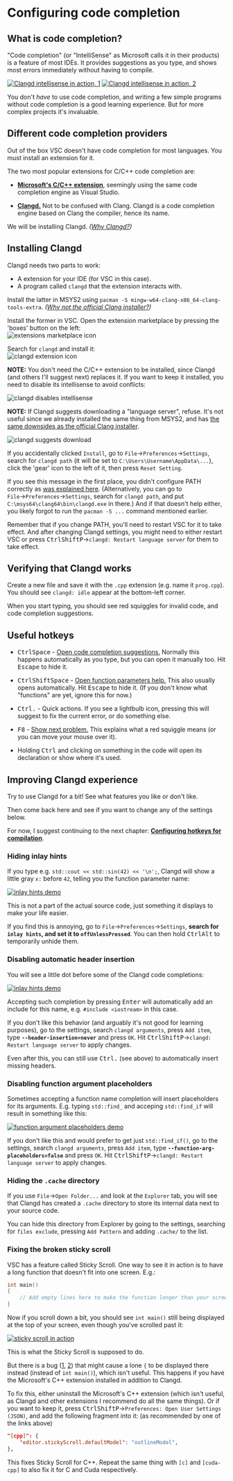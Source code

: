# Configuring code completion

## What is code completion?

"Code completion" (or "IntelliSense" as Microsoft calls it in their products) is a feature of most IDEs. It provides suggestions as you type, and shows most errors immediately without having to compile.

[![Clangd intellisense in action, 1](/tooling/images/clangd_in_action_1.png)](/tooling/images/clangd_in_action_1.png) [![Clangd intellisense in action, 2](/tooling/images/clangd_in_action_2.png)](/tooling/images/clangd_in_action_2.png)

You don't *have* to use code completion, and writing a few simple programs without code completion is a good learning experience. But for more complex projects it's invaluable.

## Different code completion providers

Out of the box VSC doesn't have code completion for most languages. You must install an extension for it.

The two most popular extensions for C/C++ code completion are:

* [**Microsoft's C/C++ extension**](https://marketplace.visualstudio.com/items?itemName=ms-vscode.cpptools), seemingly using the same code completion engine as Visual Studio.

* [**Clangd.**](https://clangd.llvm.org/) Not to be confused with Clang. Clangd is a code completion engine based on Clang the compiler, hence its name.

We will be installing Clangd. *([Why Clangd?](why_clangd.md))*

## Installing Clangd

Clangd needs two parts to work:

* A extension for your IDE (for VSC in this case).
* A program called `clangd` that the extension interacts with.

Install the latter in MSYS2 using `pacman -S mingw-w64-clang-x86_64-clang-tools-extra`. *([Why not the official Clang installer?](/tooling/articles/why_not_official_clang_installer.md))*

Install the former in VSC. Open the extension marketplace by pressing the 'boxes' button on the left:<br/>
![extensions marketplace icon](/tooling/images/vsc_extensions_icon.png)

Search for `clangd` and install it:<br/>
![clangd extension icon](/tooling/images/clangd_extension_icon.png)

**NOTE:** You don't need the C/C++ extension to be installed, since Clangd (and others I'll suggest next) replaces it. If you want to keep it installed, you need to disable its intellisense to avoid conflicts:

![clangd disables intellisense](/tooling/images/clangd_disables_intellisense.png)

**NOTE:** If Clangd suggests downloading a "language server", refuse. It's not useful since we already installed the same thing from MSYS2, and has [the same downsides as the official Clang installer](/tooling/articles/why_not_official_clang_installer.md).

![clangd suggests download](/tooling/images/clangd_suggests_download.png)

If you accidentally clicked `Install`, go to `File`→`Preferences`→`Settings`, search for `clangd path` (it will be set to `C:\Users\Username\AppData\...`), click the 'gear' icon to the left of it, then press `Reset Setting`.

If you see this message in the first place, you didn't configure PATH correctly as [was explained here](/tooling/articles/working_in_vscode_terminal.md). (Alternatively, you can go to `File`→`Preferences`→`Settings`, search for `clangd path`, and put `C:\msys64\clang64\bin\clangd.exe` in there.) And if that doesn't help either, you likely forgot to run the `pacman -S ...` command mentioned earlier.

Remember that if you change PATH, you'll need to restart VSC for it to take effect. And after changing Clangd settings, you might need to either restart VSC or press <kbd>Ctrl</kbd><kbd>Shift</kbd><kbd>P</kbd>→`clangd: Restart language server` for them to take effect.

## Verifying that Clangd works

Create a new file and save it with the `.cpp` extension (e.g. name it `prog.cpp`). You should see `clangd: idle` appear at the bottom-left corner.

When you start typing, you should see red squiggles for invalid code, and code completion suggestions.

## Useful hotkeys

* <kbd>Ctrl</kbd><kbd>Space</kbd> - [Open code completion suggestions.](/tooling/images/clangd_in_action_1.png) Normally this happens automatically as you type, but you can open it manually too. Hit <kbd>Escape</kbd> to hide it.

* <kbd>Ctrl</kbd><kbd>Shift</kbd><kbd>Space</kbd> - [Open function parameters help.](/tooling/images/clangd_in_action_3.png) This also usually opens automatically. Hit <kbd>Escape</kbd> to hide it. (If you don't know what "functions" are yet, ignore this for now.)

* <kbd>Ctrl</kbd><kbd>.</kbd> - Quick actions. If you see a lightbulb icon, pressing this will suggest to fix the current error, or do something else.

* <kbd>F8</kbd> - [Show next problem.](/tooling/images/clangd_in_action_2.png) This explains what a red squiggle means (or you can move your mouse over it).

* Holding <kbd>Ctrl</kbd> and clicking on something in the code will open its declaration or show where it's used.

## Improving Clangd experience

Try to use Clangd for a bit! See what features you like or don't like.

Then come back here and see if you want to change any of the settings below.

For now, I suggest continuing to the next chapter: [**Configuring hotkeys for compilation**](/tooling/articles/configuring_vsc_tasks.md).

### Hiding inlay hints

If you type e.g. `std::cout << std::sin(42) << '\n';`, Clangd will show a little gray `x:` before `42`, telling you the function parameter name:

[![inlay hints demo](/tooling/images/clangd_inlay_hints.png)](/tooling/images/clangd_inlay_hints.png)

This is not a part of the actual source code, just something it displays to make your life easier.

If you find this is annoying, go to `File`→`Preferences`→`Settings`, **search for `inlay hints`, and set it to `offUnlessPressed`**. You can then hold <kbd>Ctrl</kbd><kbd>Alt</kbd> to temporarily unhide them.

### Disabling automatic header insertion

You will see a little dot before some of the Clangd code completions:

[![inlay hints demo](/tooling/images/clangd_header_suggestions.png)](/tooling/images/clangd_header_suggestions.png)

Accepting such completion by pressing <kbd>Enter</kbd> will automatically add an include for this name, e.g. `#include <iostream>` in this case.

If you don't like this behavior (and arguably it's not good for learning purposes), go to the settings, search `clangd arguments`, press `Add item`, type **`--header-insertion=never`** and press `OK`. Hit <kbd>Ctrl</kbd><kbd>Shift</kbd><kbd>P</kbd>→`clangd: Restart language server` to apply changes.

Even after this, you can still use <kbd>Ctrl</kbd><kbd>.</kbd> (see above) to automatically insert missing headers.

### Disabling function argument placeholders

Sometimes accepting a function name completion will insert placeholders for its arguments. E.g. typing `std::find_` and acceping `std::find_if` will result in something like this:

[![function argument placeholders demo](/tooling/images/clangd_arg_placeholders.png)](/tooling/images/clangd_arg_placeholders.png)

If you don't like this and would prefer to get just `std::find_if()`, go to the settings, search `clangd arguments`, press `Add item`, type **`--function-arg-placeholders=false`** and press `OK`. Hit <kbd>Ctrl</kbd><kbd>Shift</kbd><kbd>P</kbd>→`clangd: Restart language server` to apply changes.

### Hiding the `.cache` directory

If you use `File`→`Open Folder...` and look at the `Explorer` tab, you will see that Clangd has created a `.cache` directory to store its internal data next to your source code.

You can hide this directory from Explorer by going to the settings, searching for `files exclude`, pressing `Add Pattern` and adding `.cache/` to the list.

### Fixing the broken sticky scroll

VSC has a feature called Sticky Scroll. One way to see it in action is to have a long function that doesn't fit into one screen. E.g.:

```cpp
int main()
{
    // Add empty lines here to make the function longer than your screen.
}
```

Now if you scroll down a bit, you should see `int main()` still being displayed at the top of your screen, even though you've scrolled past it:

[![sticky scroll in action](/tooling/images/vsc_sticky_scroll.png)](/tooling/images/vsc_sticky_scroll.png)

This is what the Sticky Scroll is supposed to do.

But there is a bug ([1](https://github.com/clangd/clangd/issues/2221), [2](https://github.com/microsoft/vscode-cpptools/issues/13574)) that might cause a lone `{` to be displayed there instead (instead of `int main()`), which isn't useful. This happens if you have the Microsoft's C++ extension installed in addition to Clangd.

To fix this, either uninstall the Microsoft's C++ extension (which isn't useful, as Clangd and other extensions I recommend do all the same things). Or if you want to keep it, press <kbd>Ctrl</kbd><kbd>Shift</kbd><kbd>P</kbd>→`Preferences: Open User Settings (JSON)`, and add the following fragment into it: (as recommended by one of the links above)
```json
"[cpp]": {
    "editor.stickyScroll.defaultModel": "outlineModel",
},
```
This fixes Sticky Scroll for C++. Repeat the same thing with `[c]` and `[cuda-cpp]` to also fix it for C and Cuda respectively.
